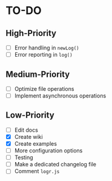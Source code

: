 # TO-DO

## High-Priority
- [ ] Error handling in `newLog()`
- [ ] Error reporting in `log()`

## Medium-Priority
- [ ] Optimize file operations
- [ ] Implement asynchronous operations

## Low-Priority
- [ ] Edit docs
- [x] Create wiki
- [x] Create examples
- [ ] More configuration options
- [ ] Testing
- [ ] Make a dedicated changelog file
- [ ] Comment `logr.js`
